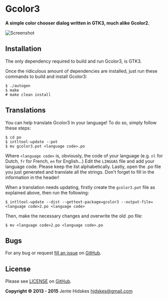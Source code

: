 Gcolor3
=========

**A simple color chooser dialog written in GTK3, much alike Gcolor2.**

![Screenshot](https://github.com/Unia/gcolor3/raw/master/comparison.png "comparison")

Installation
------------

The only dependency required to build and run Gcolor3, is GTK3.

Once the ridiculous amount of dependencies are installed, just run these commands to build and install Gcolor3:

	$ ./autogen
	$ make
	# make clean install

Translations
-----------

You can help translate Gcolor3 in your language!
To do so, simply follow these steps:

	$ cd po
	$ intltool-update --pot
	$ mv gcolor3.pot <language code>.po

Where `<language code>` is, obviously, the code of your language (e.g. `nl` for Dutch, `fr` for French, `en` for English...)
Edit the `LINGUAS` file and add your language code. Please keep the list alphabetically.
Lastly, open the .po file you just generated and translate all the strings. Don't forget to fill in the information in the header!

When a translation needs updating, firstly create the `gcolor3.pot` file as explained above, then run the following: 

	$ intltool-update --dist --gettext-package=gcolor3 --output-file=<language code>2.po <language code>

Then, make the necessary changes and overwrite the old .po file:

	$ mv <language code>2.po <language code>.po

Bugs
----

For any bug or request [fill an issue][bug] on [GitHub][ghp].

  [bug]: https://github.com/Unia/gcolor3/issues
  [ghp]: https://github.com/Unia/gcolor3

License
-------

Please see [LICENSE][lic] on [GitHub][ghp].

  [lic]: https://github.com/Unia/gcolor3/blob/master/LICENSE
  [ghp]: https://github.com/Unia/gcolor3

**Copyright © 2013 - 2015** Jente Hidskes <hjdskes@gmail.com>
